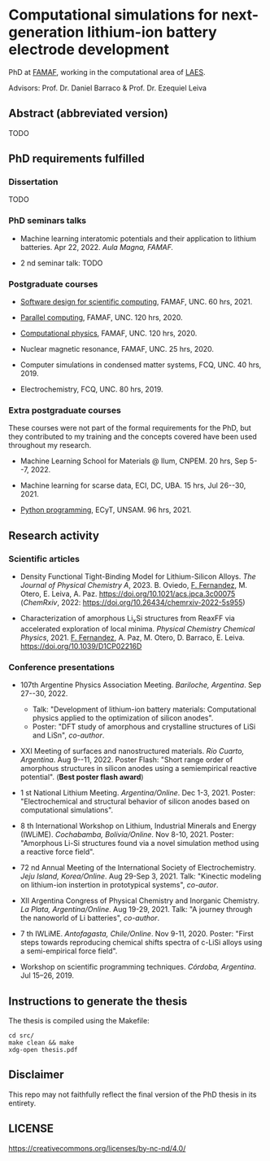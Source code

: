 # Computational simulations for next-generation lithium-ion battery electrode development

PhD at [FAMAF](https://www.famaf.unc.edu.ar/), working in the computational area of [LAES](http://www.laesunc.com/laes/).

Advisors: Prof. Dr. Daniel Barraco & Prof. Dr. Ezequiel Leiva


## Abstract (abbreviated version)

TODO


## PhD requirements fulfilled

### Dissertation

TODO

### PhD seminars talks

+ Machine learning interatomic potentials and their application to lithium 
batteries. Apr 22, 2022. _Aula Magna, FAMAF._ 

+ 2 nd seminar talk: TODO

### Postgraduate courses

+ [Software design for scientific computing](https://github.com/leliel12/diseno_sci_sfw), 
FAMAF, UNC. 60 hrs, 2021.

+ [Parallel computing](https://cs.famaf.unc.edu.ar/~nicolasw/Docencia/CP/2020/index.html),
FAMAF, UNC. 120 hrs, 2020.

+ [Computational physics](https://github.com/fernandezfran/fiscomp), FAMAF, UNC. 
120 hrs, 2020.

+ Nuclear magnetic resonance, FAMAF, UNC. 25 hrs, 2020.

+ Computer simulations in condensed matter systems, FCQ, UNC. 40 hrs, 2019.

+ Electrochemistry, FCQ, UNC. 80 hrs, 2019.

### Extra postgraduate courses

These courses were not part of the formal requirements for the PhD, but they 
contributed to my training and the concepts covered have been used throughout 
my research.

+ Machine Learning School for Materials @ Ilum, CNPEM. 20 hrs, Sep 5--7, 2022.

+ Machine learning for scarse data, ECI, DC, UBA. 15 hrs, Jul 26--30, 2021.

+ [Python programming](https://github.com/python-unsam/Programacion_en_Python_UNSAM),
ECyT, UNSAM. 96 hrs, 2021.


## Research activity

### Scientific articles

+ Density Functional Tight-Binding Model for Lithium-Silicon Alloys. _The Journal 
of Physical Chemistry A_, 2023. B. Oviedo, <ins>F. Fernandez</ins>, M. Otero, 
E. Leiva, A. Paz. https://doi.org/10.1021/acs.jpca.3c00075 (_ChemRxiv_, 2022: 
https://doi.org/10.26434/chemrxiv-2022-5s955)

+ Characterization of amorphous Li<sub>x</sub>Si structures from ReaxFF via 
accelerated exploration of local minima. _Physical Chemistry Chemical Physics_, 2021. 
<ins>F. Fernandez</ins>, A. Paz, M. Otero, D. Barraco, E. Leiva. 
https://doi.org/10.1039/D1CP02216D


### Conference presentations

+ 107th Argentine Physics Association Meeting. _Bariloche, Argentina_. 
Sep 27--30, 2022.
    - Talk: "Development of lithium-ion battery materials: Computational physics 
    applied to the optimization of silicon anodes".
    - Poster: "DFT study of amorphous and crystalline structures of LiSi and 
    LiSn", _co-author_. 

+ XXI Meeting of surfaces and nanostructured materials. _Río Cuarto, Argentina_. 
Aug 9--11, 2022. Poster Flash: "Short range order of amorphous structures in
silicon anodes using a semiempirical reactive potential". (**Best poster flash 
award**)

+ 1 st National Lithium Meeting. _Argentina/Online_. Dec 1-3, 2021. Poster: 
"Electrochemical and structural behavior of silicon anodes based on computational 
simulations".

+ 8 th International Workshop on Lithium, Industrial Minerals and Energy (IWLiME).
_Cochabamba, Bolivia/Online_. Nov 8-10, 2021. Poster: "Amorphous Li-Si structures 
found via a novel simulation method using a reactive force field". 

+ 72 nd Annual Meeting of the International Society of Electrochemistry. 
_Jeju Island, Korea/Online_. Aug 29-Sep 3, 2021. Talk: "Kinectic modeling on 
lithium-ion instertion in prototypical systems", _co-autor_.

+ XII Argentina Congress of Physical Chemistry and Inorganic Chemistry. _La 
Plata, Argentina/Online_. Aug 19-29, 2021. Talk: "A journey through the nanoworld 
of Li batteries", _co-author_.

+ 7 th IWLiME. _Antofagasta, Chile/Online_. Nov 9-11, 2020. Poster: "First steps 
towards reproducing chemical shifts spectra of c-LiSi alloys using a 
semi-empirical force field".

+ Workshop on scientific programming techniques. _Córdoba, Argentina_. Jul 15–26, 2019.


## Instructions to generate the thesis

The thesis is compiled using the Makefile:
```
cd src/
make clean && make
xdg-open thesis.pdf
```


## Disclaimer

This repo may not faithfully reflect the final version of the PhD thesis in its 
entirety.


## LICENSE

https://creativecommons.org/licenses/by-nc-nd/4.0/
